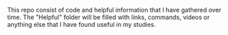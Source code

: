 This repo consist of code and helpful information that I have gathered over time. 
The "Helpful" folder will be filled with links, commands, videos or anything else that I have found useful in my studies.
